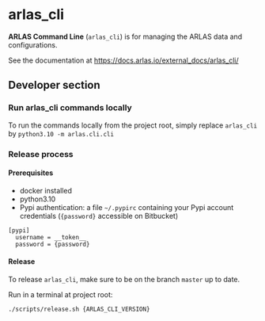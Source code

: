 # arlas_cli

__ARLAS Command Line__ (`arlas_cli`) is for managing the ARLAS data and configurations.

See the documentation at https://docs.arlas.io/external_docs/arlas_cli/

## Developer section

### Run arlas_cli commands locally

To run the commands locally from the project root, simply replace `arlas_cli` by `python3.10 -m arlas.cli.cli`

### Release process

#### Prerequisites

- docker installed
- python3.10
- Pypi authentication: a file `~/.pypirc` containing your Pypi account credentials (`{password}` accessible on Bitbucket)

```
[pypi]
  username = __token__
  password = {password}
```

#### Release

To release `arlas_cli`, make sure to be on the branch `master` up to date.

Run in a terminal at project root:

```
./scripts/release.sh {ARLAS_CLI_VERSION}
```